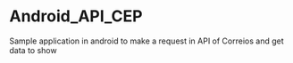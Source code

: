 # Android_API_CEP
Sample application in android to make a request in API of Correios and get data to show
